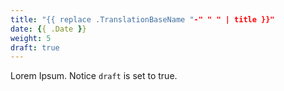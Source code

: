 ```yaml
---
title: "{{ replace .TranslationBaseName "-" " " | title }}"
date: {{ .Date }}
weight: 5
draft: true
---
```


Lorem Ipsum.
Notice `draft` is set to true.